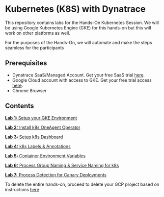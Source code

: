 # Kubernetes (K8S) with Dynatrace

This repository contains labs for the Hands-On Kubernetes Session. We will be using Google Kubernetes Engine (GKE) for this hands-on but this will work on other platforms as well. 

For the purposes of the Hands-On, we will automate and make the steps seamless for the participants

## Prerequisites

* Dynatrace SaaS/Managed Account. Get your free SaaS trial [here](https://www.dynatrace.com/trial/).
* Google Cloud account with access to GKE. Get your free trial access [here](https://cloud.google.com/free/).
* Chrome Browser

## Contents

[**Lab 1:** Setup your GKE Environment](/labs/lab1)

[**Lab 2:** Install k8s OneAgent Operator](/labs/lab2)

[**Lab 3:** Setup k8s Dashboard](/labs/lab3)

[**Lab 4:** k8s Labels & Annotations](/labs/lab4)

[**Lab 5:** Container Environment Variables](/labs/lab5)  

[**Lab 6:** Process Group Naming & Service Naming for k8s](/labs/lab6)

[**Lab 7:** Process Detection for Canary Deployments](/labs/lab7)

To delete the entire hands-on, proceed to delete your GCP project based on instructions [here](https://cloud.google.com/go/getting-started/delete-tutorial-resources)
